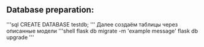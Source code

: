 ## Database preparation:
'''sql
CREATE DATABASE testdb;
'''
Далее создаём таблицы через описанные модели
'''shell
flask db migrate -m 'example message'
flask db upgrade
'''